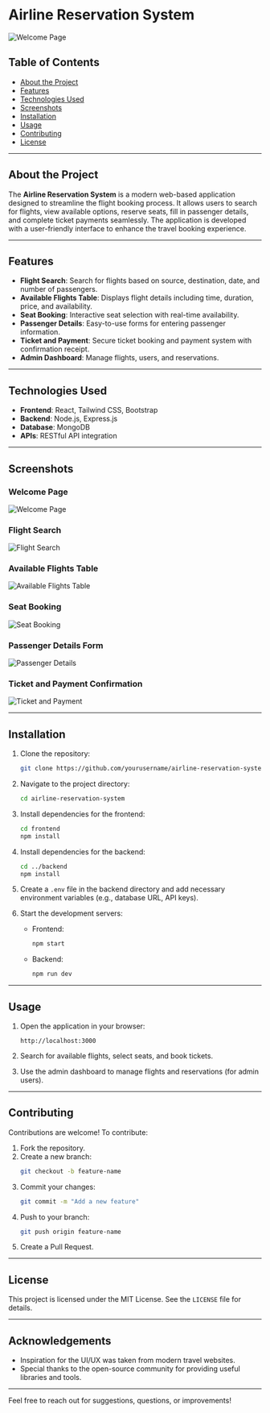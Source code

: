# Airline Reservation System

![Welcome Page](./path/to/welcome-page-image.png)

## Table of Contents
- [About the Project](#about-the-project)
- [Features](#features)
- [Technologies Used](#technologies-used)
- [Screenshots](#screenshots)
- [Installation](#installation)
- [Usage](#usage)
- [Contributing](#contributing)
- [License](#license)

---

## About the Project

The **Airline Reservation System** is a modern web-based application designed to streamline the flight booking process. It allows users to search for flights, view available options, reserve seats, fill in passenger details, and complete ticket payments seamlessly. The application is developed with a user-friendly interface to enhance the travel booking experience.

---

## Features

- **Flight Search**: Search for flights based on source, destination, date, and number of passengers.
- **Available Flights Table**: Displays flight details including time, duration, price, and availability.
- **Seat Booking**: Interactive seat selection with real-time availability.
- **Passenger Details**: Easy-to-use forms for entering passenger information.
- **Ticket and Payment**: Secure ticket booking and payment system with confirmation receipt.
- **Admin Dashboard**: Manage flights, users, and reservations.

---

## Technologies Used

- **Frontend**: React, Tailwind CSS, Bootstrap
- **Backend**: Node.js, Express.js
- **Database**: MongoDB
- **APIs**: RESTful API integration

---

## Screenshots

### Welcome Page
![Welcome Page](./path/to/welcome-page-image.png)

### Flight Search
![Flight Search](./path/to/flight-search-image.png)

### Available Flights Table
![Available Flights Table](./path/to/available-flights-table-image.png)

### Seat Booking
![Seat Booking](./path/to/seat-booking-image.png)

### Passenger Details Form
![Passenger Details](./path/to/passenger-details-image.png)

### Ticket and Payment Confirmation
![Ticket and Payment](./path/to/ticket-payment-image.png)

---

## Installation

1. Clone the repository:
   ```bash
   git clone https://github.com/yourusername/airline-reservation-system.git
   ```

2. Navigate to the project directory:
   ```bash
   cd airline-reservation-system
   ```

3. Install dependencies for the frontend:
   ```bash
   cd frontend
   npm install
   ```

4. Install dependencies for the backend:
   ```bash
   cd ../backend
   npm install
   ```

5. Create a `.env` file in the backend directory and add necessary environment variables (e.g., database URL, API keys).

6. Start the development servers:
   - Frontend:
     ```bash
     npm start
     ```
   - Backend:
     ```bash
     npm run dev
     ```

---

## Usage

1. Open the application in your browser:
   ```
   http://localhost:3000
   ```

2. Search for available flights, select seats, and book tickets.

3. Use the admin dashboard to manage flights and reservations (for admin users).

---

## Contributing

Contributions are welcome! To contribute:

1. Fork the repository.
2. Create a new branch:
   ```bash
   git checkout -b feature-name
   ```
3. Commit your changes:
   ```bash
   git commit -m "Add a new feature"
   ```
4. Push to your branch:
   ```bash
   git push origin feature-name
   ```
5. Create a Pull Request.

---

## License

This project is licensed under the MIT License. See the `LICENSE` file for details.

---

## Acknowledgements

- Inspiration for the UI/UX was taken from modern travel websites.
- Special thanks to the open-source community for providing useful libraries and tools.

---

Feel free to reach out for suggestions, questions, or improvements!

